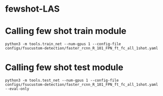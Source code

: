 # fewshot-LAS

# Calling few shot train module
```
python3 -m tools.train_net --num-gpus 1 --config-file configs/fsucustom-detection/faster_rcnn_R_101_FPN_ft_fc_all_1shot.yaml
```

# Calling few shot test module
```
python3 -m tools.test_net --num-gpus 1 --config-file configs/fsucustom-detection/faster_rcnn_R_101_FPN_ft_fc_all_1shot.yaml --eval-only
```
